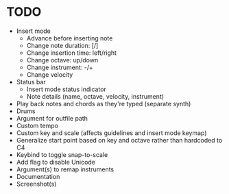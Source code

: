 # TODO

- Insert mode
	- Advance before inserting note
	- Change note duration: [/]
	- Change insertion time: left/right
	- Change octave: up/down
	- Change instrument: -/+
	- Change velocity
- Status bar
	- Insert mode status indicator
	- Note details (name, octave, velocity, instrument)
- Play back notes and chords as they're typed (separate synth)
- Drums
- Argument for outfile path
- Custom tempo
- Custom key and scale (affects guidelines and insert mode keymap)
- Generalize start point based on key and octave rather than hardcoded to C4
- Keybind to toggle snap-to-scale
- Add flag to disable Unicode
- Argument(s) to remap instruments
- Documentation
- Screenshot(s)
